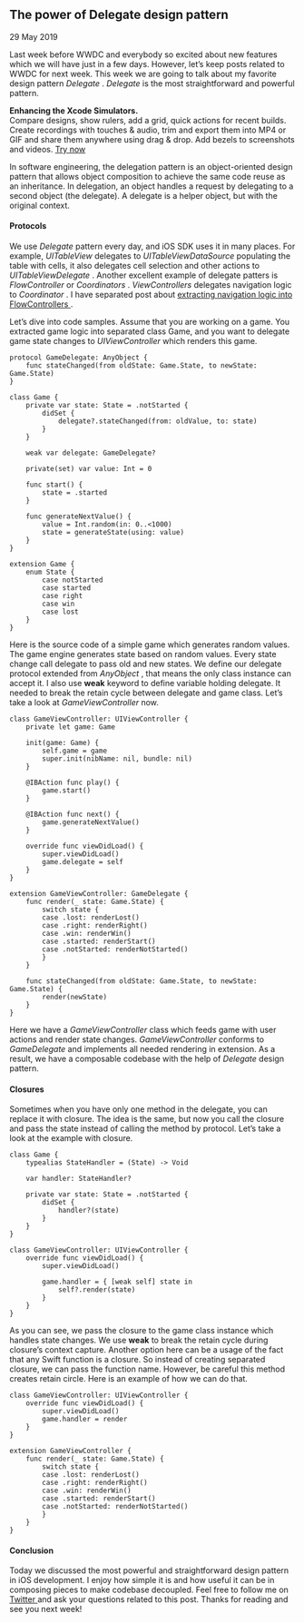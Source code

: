 ##  The power of Delegate design pattern

29 May 2019

Last week before WWDC and everybody so excited about new features which we
will have just in a few days. However, let’s keep posts related to WWDC for
next week. This week we are going to talk about my favorite design pattern
_Delegate_ . _Delegate_ is the most straightforward and powerful pattern.

**Enhancing the Xcode Simulators.**  
Compare designs, show rulers, add a grid, quick actions for recent builds.
Create recordings with touches & audio, trim and export them into MP4 or GIF
and share them anywhere using drag & drop. Add bezels to screenshots and
videos. [ Try now ](https://gumroad.com/a/931293139/ftvbh)

In software engineering, the delegation pattern is an object-oriented design
pattern that allows object composition to achieve the same code reuse as an
inheritance. In delegation, an object handles a request by delegating to a
second object (the delegate). A delegate is a helper object, but with the
original context.

####  Protocols

We use _Delegate_ pattern every day, and iOS SDK uses it in many places. For
example, _UITableView_ delegates to _UITableViewDataSource_ populating the
table with cells, it also delegates cell selection and other actions to
_UITableViewDelegate_ . Another excellent example of delegate patters is
_FlowController_ or _Coordinators_ . _ViewControllers_ delegates navigation
logic to _Coordinator_ . I have separated post about [ extracting navigation
logic into FlowControllers ](/2019/02/20/navigation-with-flow-controllers) .

Let’s dive into code samples. Assume that you are working on a game. You
extracted game logic into separated class Game, and you want to delegate game
state changes to _UIViewController_ which renders this game.

    
    
    protocol GameDelegate: AnyObject {
        func stateChanged(from oldState: Game.State, to newState: Game.State)
    }
    
    class Game {
        private var state: State = .notStarted {
            didSet {
                delegate?.stateChanged(from: oldValue, to: state)
            }
        }
    
        weak var delegate: GameDelegate?
    
        private(set) var value: Int = 0
    
        func start() {
            state = .started
        }
    
        func generateNextValue() {
            value = Int.random(in: 0..<1000)
            state = generateState(using: value)
        }
    }
    
    extension Game {
        enum State {
            case notStarted
            case started
            case right
            case win
            case lost
        }
    }
    

Here is the source code of a simple game which generates random values. The
game engine generates state based on random values. Every state change call
delegate to pass old and new states. We define our delegate protocol extended
from _AnyObject_ , that means the only class instance can accept it. I also
use **weak** keyword to define variable holding delegate. It needed to break
the retain cycle between delegate and game class. Let’s take a look at
_GameViewController_ now.

    
    
    class GameViewController: UIViewController {
        private let game: Game
    
        init(game: Game) {
            self.game = game
            super.init(nibName: nil, bundle: nil)
        }
    
        @IBAction func play() {
            game.start()
        }
    
        @IBAction func next() {
            game.generateNextValue()
        }
    
        override func viewDidLoad() {
            super.viewDidLoad()
            game.delegate = self
        }
    }
    
    extension GameViewController: GameDelegate {
        func render(_ state: Game.State) {
            switch state {
            case .lost: renderLost()
            case .right: renderRight()
            case .win: renderWin()
            case .started: renderStart()
            case .notStarted: renderNotStarted()
            }
        }
    
        func stateChanged(from oldState: Game.State, to newState: Game.State) {
            render(newState)
        }
    }
    

Here we have a _GameViewController_ class which feeds game with user actions
and render state changes. _GameViewController_ conforms to _GameDelegate_ and
implements all needed rendering in extension. As a result, we have a
composable codebase with the help of _Delegate_ design pattern.

####  Closures

Sometimes when you have only one method in the delegate, you can replace it
with closure. The idea is the same, but now you call the closure and pass the
state instead of calling the method by protocol. Let’s take a look at the
example with closure.

    
    
    class Game {
        typealias StateHandler = (State) -> Void
    
        var handler: StateHandler?
        
        private var state: State = .notStarted {
            didSet {
                handler?(state)
            }
        }
    }
    
    class GameViewController: UIViewController {
        override func viewDidLoad() {
            super.viewDidLoad()
    
            game.handler = { [weak self] state in
                self?.render(state)
            }
        }
    }
    

As you can see, we pass the closure to the game class instance which handles
state changes. We use **weak** to break the retain cycle during closure’s
context capture. Another option here can be a usage of the fact that any Swift
function is a closure. So instead of creating separated closure, we can pass
the function name. However, be careful this method creates retain circle. Here
is an example of how we can do that.

    
    
    class GameViewController: UIViewController {
        override func viewDidLoad() {
            super.viewDidLoad()
            game.handler = render
        }
    }
    
    extension GameViewController {
        func render(_ state: Game.State) {
            switch state {
            case .lost: renderLost()
            case .right: renderRight()
            case .win: renderWin()
            case .started: renderStart()
            case .notStarted: renderNotStarted()
            }
        }
    }
    

####  Conclusion

Today we discussed the most powerful and straightforward design pattern in iOS
development. I enjoy how simple it is and how useful it can be in composing
pieces to make codebase decoupled. Feel free to follow me on [ Twitter
](https://twitter.com/mecid) and ask your questions related to this post.
Thanks for reading and see you next week!

